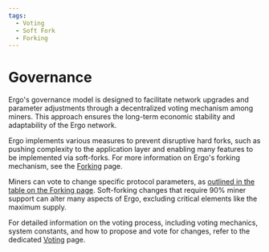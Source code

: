 ```yaml
---
tags:
  - Voting
  - Soft Fork
  - Forking
---
```


# Governance

Ergo's governance model is designed to facilitate network upgrades and parameter adjustments through a decentralized voting mechanism among miners. This approach ensures the long-term economic stability and adaptability of the Ergo network.

Ergo implements various measures to prevent disruptive hard forks, such as pushing complexity to the application layer and enabling many features to be implemented via soft-forks. For more information on Ergo's forking mechanism, see the [Forking](forking.md) page.

Miners can vote to change specific protocol parameters, as [outlined in the table on the Forking page](forking.md). Soft-forking changes that require 90% miner support can alter many aspects of Ergo, excluding critical elements like the maximum supply.

For detailed information on the voting process, including voting mechanics, system constants, and how to propose and vote for changes, refer to the dedicated [Voting](voting.md) page.
